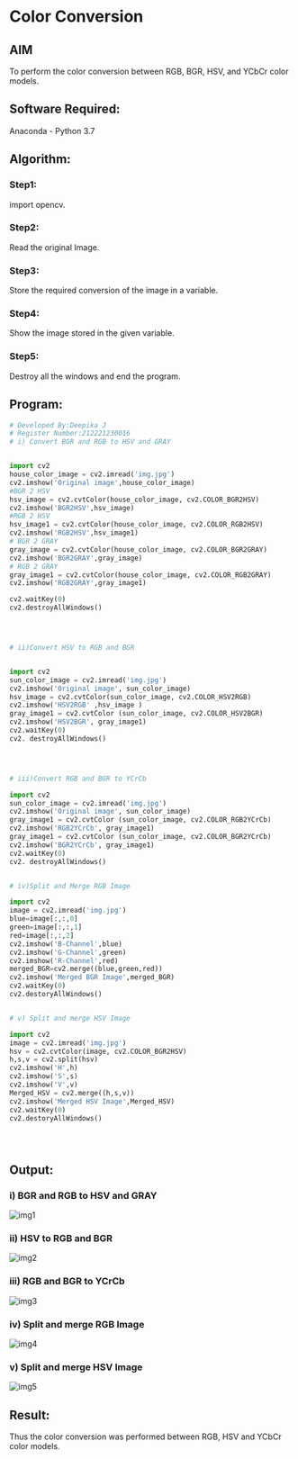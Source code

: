 # Color Conversion
## AIM
To perform the color conversion between RGB, BGR, HSV, and YCbCr color models.

## Software Required:
Anaconda - Python 3.7


## Algorithm:
### Step1:
import opencv.



### Step2:
Read the original Image.



### Step3:
Store the required conversion of the image in a variable.



### Step4:
Show the image stored in the given variable.



### Step5:
Destroy all the windows and end the program.



## Program:
```python
# Developed By:Deepika J
# Register Number:212221230016
# i) Convert BGR and RGB to HSV and GRAY


import cv2
house_color_image = cv2.imread('img.jpg')
cv2.imshow('Original image',house_color_image)
#BGR 2 HSV
hsv_image = cv2.cvtColor(house_color_image, cv2.COLOR_BGR2HSV)
cv2.imshow('BGR2HSV',hsv_image)
#RGB 2 HSV
hsv_image1 = cv2.cvtColor(house_color_image, cv2.COLOR_RGB2HSV)
cv2.imshow('RGB2HSV',hsv_image1)
# BGR 2 GRAY
gray_image = cv2.cvtColor(house_color_image, cv2.COLOR_BGR2GRAY)
cv2.imshow('BGR2GRAY',gray_image)
# RGB 2 GRAY
gray_image1 = cv2.cvtColor(house_color_image, cv2.COLOR_RGB2GRAY)
cv2.imshow('RGB2GRAY',gray_image1)

cv2.waitKey(0)
cv2.destroyAllWindows()




# ii)Convert HSV to RGB and BGR


import cv2
sun_color_image = cv2.imread('img.jpg')
cv2.imshow('Original image', sun_color_image)
hsv_image = cv2.cvtColor(sun_color_image, cv2.COLOR_HSV2RGB)
cv2.imshow('HSV2RGB' ,hsv_image )
gray_image1 = cv2.cvtColor (sun_color_image, cv2.COLOR_HSV2BGR)
cv2.imshow('HSV2BGR', gray_image1)
cv2.waitKey(0)
cv2. destroyAllWindows()




# iii)Convert RGB and BGR to YCrCb

import cv2
sun_color_image = cv2.imread('img.jpg')
cv2.imshow('Original image', sun_color_image)
gray_image1 = cv2.cvtColor (sun_color_image, cv2.COLOR_RGB2YCrCb)
cv2.imshow('RGB2YCrCb', gray_image1)
gray_image1 = cv2.cvtColor (sun_color_image, cv2.COLOR_BGR2YCrCb)
cv2.imshow('BGR2YCrCb', gray_image1)
cv2.waitKey(0)
cv2. destroyAllWindows()


# iv)Split and Merge RGB Image

import cv2
image = cv2.imread('img.jpg')
blue=image[:,:,0]
green=image[:,:,1]
red=image[:,:,2]
cv2.imshow('B-Channel',blue)
cv2.imshow('G-Channel',green)
cv2.imshow('R-Channel',red)
merged_BGR=cv2.merge((blue,green,red))
cv2.imshow('Merged BGR Image',merged_BGR)
cv2.waitKey(0)
cv2.destoryAllWindows()


# v) Split and merge HSV Image

import cv2
image = cv2.imread('img.jpg')
hsv = cv2.cvtColor(image, cv2.COLOR_BGR2HSV)
h,s,v = cv2.split(hsv)
cv2.imshow('H',h)
cv2.imshow('S',s)
cv2.imshow('V',v)
Merged_HSV = cv2.merge((h,s,v))
cv2.imshow('Merged HSV Image',Merged_HSV)
cv2.waitKey(0)
cv2.destoryAllWindows()





```
## Output:
### i) BGR and RGB to HSV and GRAY
![img1](https://user-images.githubusercontent.com/94747031/228315555-aecca565-3a71-4cb2-9848-ba8df842a215.png)

### ii) HSV to RGB and BGR

![img2](https://user-images.githubusercontent.com/94747031/228315571-7cbcee44-5c5e-430c-b89d-cc43938bbfd7.png)
### iii) RGB and BGR to YCrCb

![img3](https://user-images.githubusercontent.com/94747031/228315594-2a5be771-b002-4f67-87fd-e549723c5304.png)

### iv) Split and merge RGB Image
![img4](https://user-images.githubusercontent.com/94747031/228315606-090bb216-8652-411b-b2aa-a0a908fedb55.png)

### v) Split and merge HSV Image

![img5](https://user-images.githubusercontent.com/94747031/228315610-53e64997-6d17-43c9-834e-42353a553b36.png)

## Result:
Thus the color conversion was performed between RGB, HSV and YCbCr color models.
